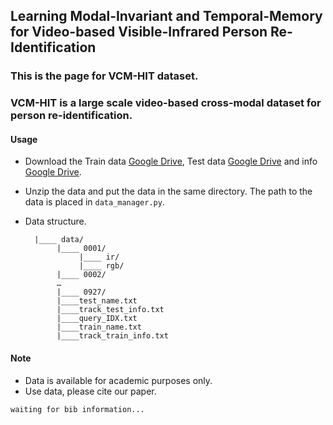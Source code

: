 ## Learning Modal-Invariant and Temporal-Memory for Video-based Visible-Infrared Person Re-Identification

### This is the page for VCM-HIT dataset. 
### VCM-HIT is a large scale video-based cross-modal dataset for person re-identification.

#### Usage

- Download the Train data [Google Drive](http://www.ecva.net/papers/eccv_2020/papers_ECCV/papers/123620222.pdf), Test data [Google Drive](http://www.ecva.net/papers/eccv_2020/papers_ECCV/papers/123620222.pdf) and info [Google Drive](http://www.ecva.net/papers/eccv_2020/papers_ECCV/papers/123620222.pdf).

- Unzip the data and put the data in the same directory. The path to the data is placed in ```data_manager.py```.

- Data structure.
            
	    
		|____ data/
		     |____ 0001/
		          |____ ir/
		          |____ rgb/
		     |____ 0002/
		     …
		     |____ 0927/
		     |____test_name.txt
		     |____track_test_info.txt
		     |____query_IDX.txt
		     |____train_name.txt
		     |____track_train_info.txt
		 

#### Note
- Data is available for academic purposes only.
- Use data, please cite our paper.

```
waiting for bib information...
```
